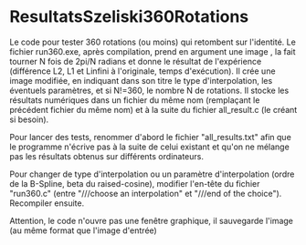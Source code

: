 # ResultatsSzeliski360Rotations

Le code pour tester 360 rotations (ou moins) qui retombent sur l'identité.
Le fichier run360.exe, après compilation, prend en argument une image , la fait tourner N fois de 2pi/N radians et donne le résultat de l'expérience (différence L2, L1 et Linfini à l'originale, temps d'exécution). Il crée une image modifiée, en indiquant dans son titre le type d'interpolation, les éventuels paramètres, et si N!=360, le nombre N de rotations. Il stocke les résultats numériques dans un fichier du même nom (remplaçant le précédent fichier du même nom) et à la suite du fichier all_result.c (le créant si besoin).

Pour lancer des tests, renommer d'abord le fichier "all_results.txt" afin que le programme n'écrive pas à la suite de celui existant et qu'on ne mélange pas les résultats obtenus sur différents ordinateurs.

Pour changer de type d'interpolation ou un paramètre d'interpolation (ordre de la B-Spline, beta du raised-cosine), modifier l'en-tête du fichier "run360.c" (entre "///choose an interpolation" et "///end of the choice"). Recompiler ensuite.


Attention, le code n'ouvre pas une fenêtre graphique, il sauvegarde l'image (au même format que l'image d'entrée)
